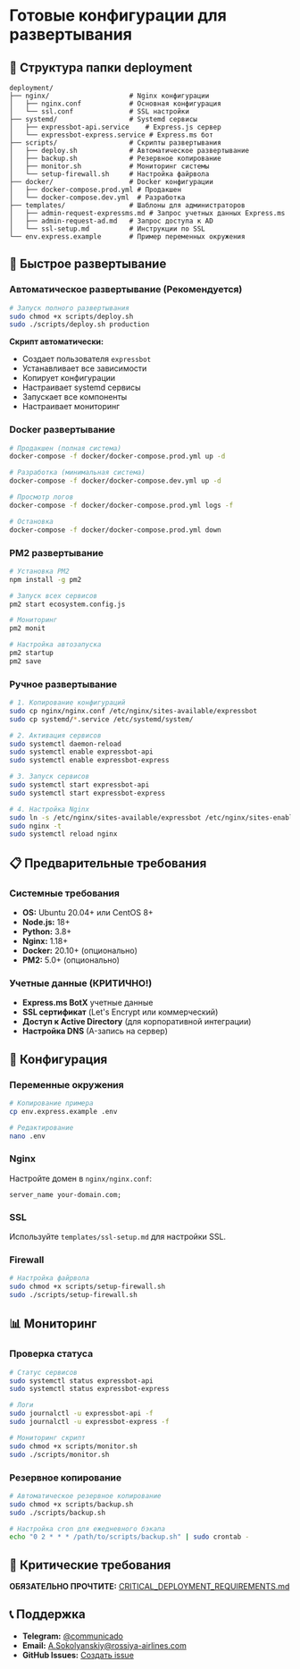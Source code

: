 # Готовые конфигурации для развертывания

## 📁 Структура папки deployment

```
deployment/
├── nginx/                    # Nginx конфигурации
│   ├── nginx.conf            # Основная конфигурация
│   └── ssl.conf              # SSL настройки
├── systemd/                  # Systemd сервисы
│   ├── expressbot-api.service    # Express.js сервер
│   └── expressbot-express.service # Express.ms бот
├── scripts/                  # Скрипты развертывания
│   ├── deploy.sh             # Автоматическое развертывание
│   ├── backup.sh             # Резервное копирование
│   ├── monitor.sh            # Мониторинг системы
│   └── setup-firewall.sh     # Настройка файрвола
├── docker/                   # Docker конфигурации
│   ├── docker-compose.prod.yml # Продакшен
│   └── docker-compose.dev.yml  # Разработка
├── templates/                # Шаблоны для администраторов
│   ├── admin-request-expressms.md # Запрос учетных данных Express.ms
│   ├── admin-request-ad.md   # Запрос доступа к AD
│   └── ssl-setup.md          # Инструкции по SSL
└── env.express.example       # Пример переменных окружения
```

## 🚀 Быстрое развертывание

### Автоматическое развертывание (Рекомендуется)
```bash
# Запуск полного развертывания
sudo chmod +x scripts/deploy.sh
sudo ./scripts/deploy.sh production
```

**Скрипт автоматически:**
- Создает пользователя `expressbot`
- Устанавливает все зависимости
- Копирует конфигурации
- Настраивает systemd сервисы
- Запускает все компоненты
- Настраивает мониторинг

### Docker развертывание
```bash
# Продакшен (полная система)
docker-compose -f docker/docker-compose.prod.yml up -d

# Разработка (минимальная система)
docker-compose -f docker/docker-compose.dev.yml up -d

# Просмотр логов
docker-compose -f docker/docker-compose.prod.yml logs -f

# Остановка
docker-compose -f docker/docker-compose.prod.yml down
```

### PM2 развертывание
```bash
# Установка PM2
npm install -g pm2

# Запуск всех сервисов
pm2 start ecosystem.config.js

# Мониторинг
pm2 monit

# Настройка автозапуска
pm2 startup
pm2 save
```

### Ручное развертывание
```bash
# 1. Копирование конфигураций
sudo cp nginx/nginx.conf /etc/nginx/sites-available/expressbot
sudo cp systemd/*.service /etc/systemd/system/

# 2. Активация сервисов
sudo systemctl daemon-reload
sudo systemctl enable expressbot-api
sudo systemctl enable expressbot-express

# 3. Запуск сервисов
sudo systemctl start expressbot-api
sudo systemctl start expressbot-express

# 4. Настройка Nginx
sudo ln -s /etc/nginx/sites-available/expressbot /etc/nginx/sites-enabled/
sudo nginx -t
sudo systemctl reload nginx
```

## 📋 Предварительные требования

### Системные требования
- **OS:** Ubuntu 20.04+ или CentOS 8+
- **Node.js:** 18+
- **Python:** 3.8+
- **Nginx:** 1.18+
- **Docker:** 20.10+ (опционально)
- **PM2:** 5.0+ (опционально)

### Учетные данные (КРИТИЧНО!)
- **Express.ms BotX** учетные данные
- **SSL сертификат** (Let's Encrypt или коммерческий)
- **Доступ к Active Directory** (для корпоративной интеграции)
- **Настройка DNS** (A-запись на сервер)

## 🔧 Конфигурация

### Переменные окружения
```bash
# Копирование примера
cp env.express.example .env

# Редактирование
nano .env
```

### Nginx
Настройте домен в `nginx/nginx.conf`:
```nginx
server_name your-domain.com;
```

### SSL
Используйте `templates/ssl-setup.md` для настройки SSL.

### Firewall
```bash
# Настройка файрвола
sudo chmod +x scripts/setup-firewall.sh
sudo ./scripts/setup-firewall.sh
```

## 📊 Мониторинг

### Проверка статуса
```bash
# Статус сервисов
sudo systemctl status expressbot-api
sudo systemctl status expressbot-express

# Логи
sudo journalctl -u expressbot-api -f
sudo journalctl -u expressbot-express -f

# Мониторинг скрипт
sudo chmod +x scripts/monitor.sh
sudo ./scripts/monitor.sh
```

### Резервное копирование
```bash
# Автоматическое резервное копирование
sudo chmod +x scripts/backup.sh
sudo ./scripts/backup.sh

# Настройка cron для ежедневного бэкапа
echo "0 2 * * * /path/to/scripts/backup.sh" | sudo crontab -
```

## 🚨 Критические требования

**ОБЯЗАТЕЛЬНО ПРОЧТИТЕ:** [CRITICAL_DEPLOYMENT_REQUIREMENTS.md](../CRITICAL_DEPLOYMENT_REQUIREMENTS.md)

## 📞 Поддержка
- **Telegram:** [@communicado](https://t.me/communicado)
- **Email:** A.Sokolyanskiy@rossiya-airlines.com
- **GitHub Issues:** [Создать issue](https://github.com/your-username/expressbot-github/issues)

